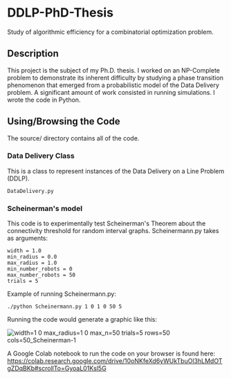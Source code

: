 # DDLP-PhD-Thesis
Study of algorithmic efficiency for a combinatorial optimization problem.

## Description

This project is the subject of my Ph.D. thesis. I worked on an NP-Complete problem to demonstrate its inherent
difficulty by studying a phase transition phenomenon that emerged from a probabilistic model of the Data Delivery
problem. A significant amount of work consisted in running simulations. I wrote the code in Python.

## Using/Browsing the Code

The source/ directory contains all of the code.

### Data Delivery Class

This is a class to represent instances of the Data Delivery on a Line Problem (DDLP).

    DataDelivery.py

### Scheinerman's model 

This code is to experimentally test Scheinerman's Theorem about the connectivity threshold for random interval graphs. Scheinermann.py takes as arguments:

    width = 1.0
    min_radius = 0.0
    max_radius = 1.0
    min_number_robots = 0
    max_number_robots = 50
    trials = 5

Example of running Scheinermann.py:

    ./python Scheinermann.py 1 0 1 0 50 5

Running the code would generate a graphic like this:

![width=1 0 max_radius=1 0 max_n=50 trials=5 rows=50 cols=50_Scheinerman-1](https://user-images.githubusercontent.com/13812290/134732761-76770fe2-7a80-40f7-947b-739a0ade7b83.png)


A Google Colab notebook to run the code on your browser is found here:
https://colab.research.google.com/drive/10oNKfeXd6yWUkTbuOl3hLMdOTgZDqBKb#scrollTo=GyoaL01Ksl5G

